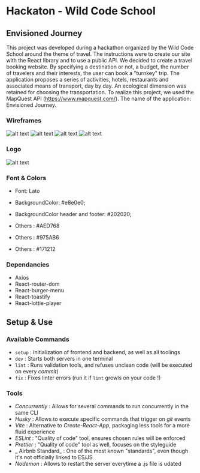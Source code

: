 # Hackaton - Wild Code School

##  Envisioned Journey

This project was developed during a hackathon organized by the Wild Code School around the theme of travel. 
The instructions were to create our site with the React library and to use a public API. 
We decided to create a travel booking website. By specifying a destination or not, a budget, the number of travelers and their interests, the user can book a "turnkey" trip. 
The application proposes a series of activities, hotels, restaurants and associated means of transport, day by day. 
An ecological dimension was retained for choosing the transportation. 
To realize this project, we used the MapQuest API (https://www.mapquest.com/).
The name of the application: Envisioned Journey.

### Wireframes

![alt text](./frontend/src/assets/img/wireframes/home.jpg)
![alt text](./frontend/src/assets/img/wireframes/quiz.jpg)
![alt text](./frontend/src/assets/img/wireframes/travel.jpg)
![alt text](./frontend/src/assets/img/wireframes/contact.jpg)

### Logo

![alt text](./frontend/src/assets/img/envisioned_logo.svg)

### Font & Colors

- Font: Lato
  
- BackgroundColor: #e8e0e0;
- BackgroundColor header and footer: #202020;
- Others : #AED768
- Others : #975AB6
- Others : #171212

### Dependancies
- Axios
- React-router-dom
- React-burger-menu
- React-toastify
- React-lottie-player

## Setup & Use

### Available Commands

- `setup` : Initialization of frontend and backend, as well as all toolings
- `dev` : Starts both servers in one terminal
- `lint` : Runs validation tools, and refuses unclean code (will be executed on every _commit_)
- `fix` : Fixes linter errors (run it if `lint` growls on your code !)

### Tools

- _Concurrently_ : Allows for several commands to run concurrently in the same CLI
- _Husky_ : Allows to execute specific commands that trigger on _git_ events
- _Vite_ : Alternative to _Create-React-App_, packaging less tools for a more fluid experience
- _ESLint_ : "Quality of code" tool, ensures chosen rules will be enforced
- _Prettier_ : "Quality of code" tool as well, focuses on the styleguide
- _ Airbnb Standard_ : One of the most known "standards", even though it's not officially linked to ES/JS
- _Nodemon_ : Allows to restart the server everytime a .js file is udated

